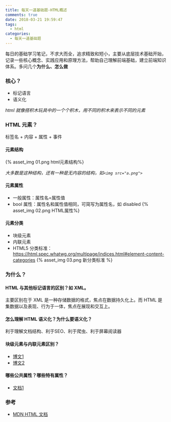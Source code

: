 ```yaml
---
title: 每天一道基础题-HTML概述
comments: true
date: 2018-03-21 19:59:47
tags:
  - html
categories:
  - 每天一道基础题
---
```


每日的基础学习笔记，不求大而全，追求精致和短小，主要从底层技术基础开始，记录一些核心概念、实践应用和原理方法，帮助自己理解前端基础，建立前端知识体系。多问几个**为什么、怎么做**
<!-- more -->

### 核心？
- 标记语言
- 语义化

*html 就像搭积木玩具中的一个个积木，用不同的积木来表示不同的元素*

### HTML 元素？

标签名 + 内容 + 属性 + 事件

#### 元素结构
{% asset_img 01.png html元素结构%}

*大多数是这种结构，还有一种是无内容的结构，如`<img src="a.png">`*

#### 元素属性
- 一般属性：属性名=属性值
- bool 属性：属性名和属性值相同，可简写为属性名，如 disabled
{% asset_img 02.png HTML属性%}

#### 元素分类
- 块级元素
- 内联元素
- HTML5 分类标准：https://html.spec.whatwg.org/multipage/indices.html#element-content-categories
{% asset_img 03.png 新分类标准 %}


### 为什么？

#### HTML 与其他标记语言的区别？如 XML。
主要区别在于 XML 是一种存储数据的格式，焦点在数据持久化上。而 HTML 是集数据以及表现、行为于一体，焦点在展现和交互上。

#### 怎么理解 HTML 语义化？为什么要语义化？
利于理解文档结构、利于SEO、利于爬虫、利于屏幕阅读器

#### 块级元素与内联元素区别？
- [博文1](http://www.cnblogs.com/ruxpinsp1/archive/2008/07/03/quicky-block-vs-inline.html)
- [博文2](http://www.cnblogs.com/iceflorence/p/6626187.html)

#### 哪些公共属性？哪些特有属性？
- [文档1](https://html.spec.whatwg.org/multipage/indices.html#elements-3)


### 参考
- [MDN HTML 文档](https://developer.mozilla.org/zh-CN/docs/learn/HTML)
